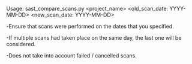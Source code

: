 Usage: sast_compare_scans.py <project_name> <old_scan_date: YYYY-MM-DD> <new_scan_date: YYYY-MM-DD>

-Ensure that scans were performed on the dates that you specified. 

-If multiple scans had taken place on the same day, the last one will be considered.

-Does not take into account failed / cancelled scans.
